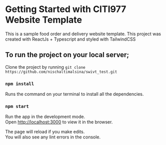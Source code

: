 # Getting Started with CITI977 Website Template

This is a sample food order and delivery website template. This project was created with ReactJs + Typescript and styled with TailwindCSS

## To run the project on your local server;

Clone the project by running `git clone https://github.com/nischaltimalsina/swivt_test.git`

### `npm install`

Runs the command on your terminal to install all the dependencies.

### `npm start`
Run the app in the development mode.\
Open [http://localhost:3000](http://localhost:3000) to view it in the browser.

The page will reload if you make edits.\
You will also see any lint errors in the console.


